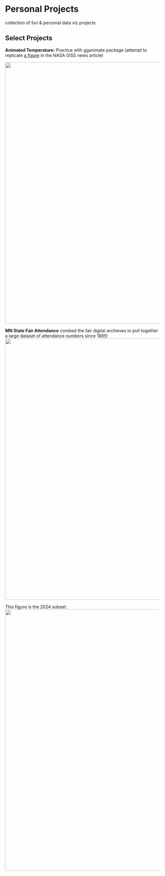 # Personal Projects
 collection of fun & personal data viz projects


## Select Projects 
**Animated Temperature:** Practice with gganimate package (attempt to replicate [a figure](https://earthobservatory.nasa.gov/images/151831/summer-2023-was-the-hottest-on-record) in the NASA GISS news article) 

<img src="https://github.com/makuhs/Personal-Projects/blob/main/tempAnimate/time_series.gif" width="850">


**MN State Fair Attendance** combed the fair digital archieves to pull together a large dataset of attendance numbers since 1885! 
<img src="https://github.com/makuhs/Personal-Projects/blob/main/mnStateFair/totalAttendance.jpeg" width="850">

This figure is the 2024 subset. 
<img src="https://github.com/makuhs/Personal-Projects/blob/main/mnStateFair/dailyAttendance.jpeg" width="850">

